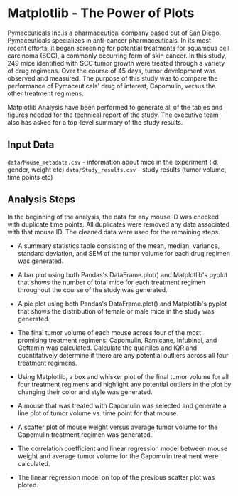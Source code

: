 # **Matplotlib - The Power of Plots**

Pymaceuticals Inc.is a pharmaceutical company based out of San Diego. Pymaceuticals specializes in anti-cancer pharmaceuticals. In its most recent efforts, it began screening for potential treatments for squamous cell carcinoma (SCC), a commonly occurring form of skin cancer. In this study, 249 mice identified with SCC tumor growth were treated through a variety of drug regimens. Over the course of 45 days, tumor development was observed and measured. The purpose of this study was to compare the performance of Pymaceuticals' drug of interest, Capomulin, versus the other treatment regimens. 

Matplotlib Analysis have been performed to generate all of the tables and figures needed for the technical report of the study. 
The executive team also has asked for a top-level summary of the study results.

## **Input Data**
`data/Mouse_metadata.csv` - information about mice in the experiment (id, gender, weight etc)
`data/Study_results.csv` - study results (tumor volume, time points etc)

## **Analysis Steps**

In the beginning of the analysis, the data for any mouse ID was checked with duplicate time points. All duplicates were removed any data associated with that mouse ID.
The cleaned data were used for the remaining steps.

* A summary statistics table consisting of the mean, median, variance, standard deviation, and SEM of the tumor volume for each drug regimen was generated.


* A bar plot using both Pandas's DataFrame.plot() and Matplotlib's pyplot that shows  the number of total mice for each treatment regimen throughout the course of the study was generated.


* A pie plot using both Pandas's DataFrame.plot() and Matplotlib's pyplot that shows the distribution of female or male mice in the study was generated.

* The final tumor volume of each mouse across four of the most promising treatment regimens: Capomulin, Ramicane, Infubinol, and Ceftamin was calculated. 
  Calculate the quartiles and IQR and quantitatively determine if there are any potential outliers across all four treatment regimens.

* Using Matplotlib, a box and whisker plot of the final tumor volume for all four treatment regimens and highlight any potential outliers in the plot by changing their color and style was generated.

* A mouse that was treated with Capomulin was selected and generate a line plot of tumor volume vs. time point for that mouse.

* A scatter plot of mouse weight versus average tumor volume for the Capomulin treatment regimen was generated.

* The correlation coefficient and linear regression model between mouse weight and average tumor volume for the Capomulin treatment were calculated. 

* The linear regression model on top of the previous scatter plot was ploted.
